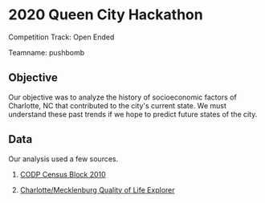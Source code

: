 # 2020 Queen City Hackathon

Competition Track: Open Ended

Teamname: pushbomb

## Objective

Our objective was to analyze the history of socioeconomic factors of Charlotte, NC that contributed to the city's current state.  We must understand these past trends if we hope to predict future states of the city.

## Data

Our analysis used a few sources.

1. [CODP Census Block 2010](https://data.charlottenc.gov/datasets/census-blocks-2010)


2. [Charlotte/Mecklenburg Quality of Life Explorer](https://mcmap.org/qol/downloads/qol-data.zip)
